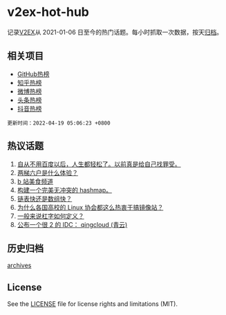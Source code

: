 # v2ex-hot-hub

 记录[V2EX](https://www.v2ex.com/)从 2021-01-06 日至今的热门话题。每小时抓取一次数据，按天[归档](archives)。
 
 ## 相关项目

- [GitHub热榜](https://github.com/snaildev/github-hot-hub)
- [知乎热榜](https://github.com/snaildev/zhihu-hot-hub)
- [微博热榜](https://github.com/snaildev/weibo-hot-hub)
- [头条热榜](https://github.com/snaildev/toutiao-hot-hub)
- [抖音热榜](https://github.com/snaildev/douyin-hot-hub)


 `更新时间：2022-04-19 05:06:23 +0800`

## 热议话题

1. [自从不用百度以后，人生都轻松了。以前真是给自己找罪受。](https://www.v2ex.com/t/847603)
1. [两梯六户是什么体验？](https://www.v2ex.com/t/847572)
1. [b 站美食频道](https://www.v2ex.com/t/847616)
1. [构建一个完美无冲突的 hashmap。](https://www.v2ex.com/t/847716)
1. [链表快还是数组快？](https://www.v2ex.com/t/847588)
1. [为什么各国高校的 Linux 协会都这么热衷于搞镜像站？](https://www.v2ex.com/t/847719)
1. [一般来说杠字如何定义？](https://www.v2ex.com/t/847578)
1. [公布一个很 2 的 IDC： qingcloud (青云)](https://www.v2ex.com/t/847747)

## 历史归档

[archives](archives)

## License

See the [LICENSE](LICENSE) file for license rights and limitations (MIT).
